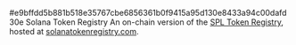 #e9bffdd5b881b518e35767cbe6856361b0f9415a95d130e8433a94c00dafd30e Solana Token Registry
An on-chain version of the [SPL Token Registry](https://github.com/solana-labs/token-list/), hosted at [solanatokenregistry.com](https://solanatokenregistry.com).

